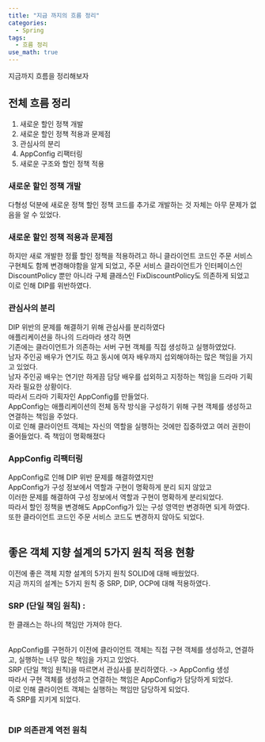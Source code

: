 ```yaml
---
title: "지금 까지의 흐름 정리"
categories:
  - Spring
tags:
  - 흐름 정리
use_math: true
---
```

지금까지 흐름을 정리해보자
## 전체 흐름 정리

1. 새로운 할인 정책 개발 <br>
2. 새로운 할인 정책 적용과 문제점 <br>
3. 관심사의 분리 <br>
4. AppConfig 리팩터링 <br>
5. 새로운 구조와 할인 정책 적용 <br>

### 새로운 할인 정책 개발
다형성 덕분에 새로운 정책 할인 정책 코드를 추가로 개발하는 것 자체는 아무 문제가 없음을 알 수 있었다.<br>
### 새로운 할인 정책 적용과 문제점
하지만 새로 개발한 정률 할인 정책을 적용하려고 하니 클라이언트 코드인 주문 서비스 구현체도 함께 변경해야함을 알게 되었고, 주문 서비스 클라이언트가 인터페이스인 DiscountPolicy 뿐만 아니라 구체 클래스인 FixDiscountPolicy도 의존하게 되었고 이로 인해 DIP를 위반하였다. <br>
### 관심사의 분리
DIP 위반의 문제를 해결하기 위해 관심사를 분리하였다<br>
애플리케이션을 하나의 드라마라 생각 하면 <br>
기존에는 클라이언트가 의존하는 서버 구현 객체를 직접 생성하고 실행하였었다.<br>
남자 주인공 배우가 연기도 하고 동시에 여자 배우까지 섭외해야하는 많은 책임을 가지고 있었다.<br>
남자 주인공 배우는 연기만 하게끔 담당 배우를 섭외하고 지정하는 책임을 드라마 기획자라 필요한 상황이다.<br>
따라서 드라마 기획자인 AppConfig를 만들었다.<br>
AppConfig는 애플리케이션의 전체 동작 방식을 구성하기 위해 구현 객체를 생성하고 연결하는 책임을 주었다.<br>
이로 인해 클라이언트 객체는 자신의 역할을 실행하는 것에만 집중하였고 여러 권한이 줄어들었다. 즉 책임이 명확해졌다<br>
### AppConfig 리팩터링
AppConfig로 인해 DIP 위반 문제를 해결하였지만 <br>
AppConfig가 구성 정보에서 역할과 구현이 명확하게 분리 되지 않았고 <br>
이러한 문제를 해결하여 구성 정보에서 역할과 구현이 명확하게 분리되었다.<br>
따라서 할인 정책을 변경해도 AppConfig가 있는 구성 영역만 변경하면 되게 하였다.<br>
또한 클라이언트 코드인 주문 서비스 코드도 변경하지 않아도 되었다.<br><br>

## 좋은 객체 지향 설계의 5가지 원칙 적용 현황
이전에 좋은 객체 지향 설계의 5가지 원칙 SOLID에 대해 배웠었다.<br>
지금 까지의 설계는 5가지 원칙 중 SRP, DIP, OCP에 대해 적용하였다.

### SRP (단일 책임 원칙) :
한 클래스는 하나의 책임만 가져야 한다.<br><br>

AppConfig를 구현하기 이전에 클라이언트 객체는 직접 구현 객체를 생성하고, 연결하고, 실행하는 너무 많은 책임을 가지고 있었다.<br>
SRP (단일 책임 원칙)을 따르면서 관심사를 분리하였다. -> AppConfig 생성<br>
 따라서 구현 객체를 생성하고 연결하는 책임은 AppConfig가 담당하게 되었다.<br>
 이로 인해 클라이언트 객체는 실행하는 책임만 담당하게 되었다.<br>
 즉 SRP를 지키게 되었다.<br><br>

 ### DIP 의존관계 역전 원칙
